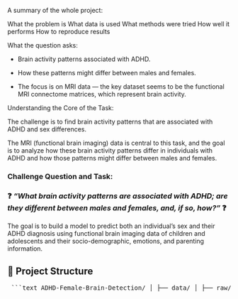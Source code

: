 A summary of the whole project:

What the problem is
What data is used
What methods were tried
How well it performs
How to reproduce results

What the question asks:

- Brain activity patterns associated with ADHD.

- How these patterns might differ between males and females.

- The focus is on MRI data — the key dataset seems to be the functional MRI connectome matrices, which represent brain activity.



Understanding the Core of the Task:

The challenge is to find brain activity patterns that are associated with ADHD and sex differences. 

The MRI (functional brain imaging) data is central to this task, and the goal is to analyze how these brain activity patterns differ in individuals with ADHD and how those patterns might differ between males and females.


### Challenge Question and Task:

### ❓ *“What brain activity patterns are associated with ADHD; are they different between males and females, and, if so, how?”* ❓

The goal is to build a model to predict both an individual’s sex and their ADHD diagnosis using functional brain imaging data of children and adolescents and their socio-demographic, emotions, and parenting information.



## 📁 Project Structure


<pre> ```text ADHD-Female-Brain-Detection/ │ ├── data/ │ ├── raw/ # original data files │ ├── processed/ # cleaned/ready-for-modeling data │ ├── notebooks/ │ ├── 01_eda.ipynb # exploratory data analysis │ ├── 02_preprocessing.ipynb# feature engineering / cleaning │ ├── 03_modeling.ipynb # baseline + better models │ ├── 04_evaluation.ipynb # final model evaluation │ ├── reports/ │ ├── data_description.md # dataset + feature explanation │ ├── model_notes.md # decisions made about models │ ├── figures/ # visualizations │ ├── src/ # reusable scripts │ ├── data_cleaning.py │ ├── modeling_utils.py │ ├── README.md └── requirements.txt ``` </pre>
